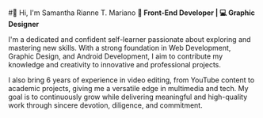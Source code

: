 #👋 Hi, I'm Samantha Rianne T. Mariano
**🎨 Front-End Developer | 💻 Graphic Designer**

I'm a dedicated and confident self-learner passionate about exploring and mastering new skills. With a strong foundation in Web Development, Graphic Design, and Android Development, I aim to contribute my knowledge and creativity to innovative and professional projects.

I also bring 6 years of experience in video editing, from YouTube content to academic projects, giving me a versatile edge in multimedia and tech. My goal is to continuously grow while delivering meaningful and high-quality work through sincere devotion, diligence, and commitment.

